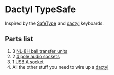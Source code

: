 # Dactyl TypeSafe
Inspired by the [SafeType](https://safetype.com/index.php) and [dactyl](https://github.com/adereth/dactyl-keyboard) keyboards.

## Parts list
1. 3 [NL-8H ball transfer units](https://www.aliexpress.com/item/32839736943.html)
2. 2 [4 pole audio sockets](https://www.aliexpress.com/item/4000105730426.html)
3. 1 [USB A socket](https://www.aliexpress.com/item/32809692203.html)
4. All the other stuff you need to wire up a [dactyl](https://github.com/adereth/dactyl-keyboard/blob/master/guide/README.org)
